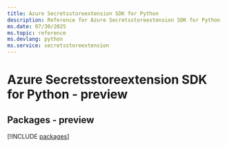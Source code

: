 ```yaml
---
title: Azure Secretsstoreextension SDK for Python
description: Reference for Azure Secretsstoreextension SDK for Python
ms.date: 07/30/2025
ms.topic: reference
ms.devlang: python
ms.service: secretsstoreextension
---
```

# Azure Secretsstoreextension SDK for Python - preview
## Packages - preview
[!INCLUDE [packages](secretsstoreextension-index.md)]